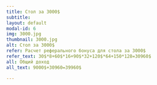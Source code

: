 ```yaml
---
title: Стол за 3000$
subtitle:
layout: default
modal-id: 6
img: 3000.jpg
thumbnail: 3000.jpg
alt: Стол за 3000$
refer: Расчет реферального бонуса для стола за 3000$
refer_text: 30$*8+60$*16+90$*32+120$*64+150*128=30960$
all: Общий доход
all_text: 9000$+30960=39960$

---
```

